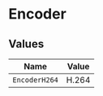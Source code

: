 # Encoder


## Values

| Name          | Value         |
| ------------- | ------------- |
| `EncoderH264` | H.264         |